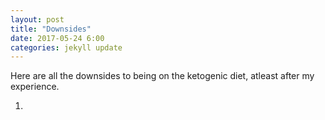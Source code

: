 ```yaml
---
layout: post
title: "Downsides"
date: 2017-05-24 6:00
categories: jekyll update
---
```

Here are all the downsides to being on the ketogenic diet, atleast after my experience.

1. 
